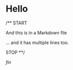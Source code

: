 # Hello

/** START

And this is in a Markdown file

... and it has multiple lines too.

STOP **/

_fin_
